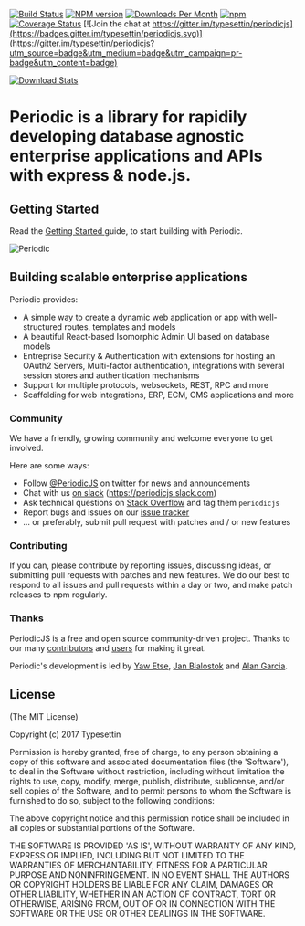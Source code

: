 [![Build Status](https://travis-ci.org/typesettin/periodicjs.svg?branch=master)](https://travis-ci.org/typesettin/periodicjs) [![NPM version](https://badge.fury.io/js/periodicjs.svg)](http://badge.fury.io/js/periodicjs) [![Downloads Per Month](https://img.shields.io/npm/dm/periodicjs.svg?maxAge=2592000)](https://www.npmjs.com/package/periodicjs) [![npm](https://img.shields.io/npm/dt/periodicjs.svg?maxAge=2592000)]() [![Coverage Status](https://coveralls.io/repos/github/typesettin/periodicjs/badge.svg?branch=master)](https://coveralls.io/github/typesettin/periodicjs?branch=master) [![Join the chat at https://gitter.im/typesettin/periodicjs](https://badges.gitter.im/typesettin/periodicjs.svg)](https://gitter.im/typesettin/periodicjs?utm_source=badge&utm_medium=badge&utm_campaign=pr-badge&utm_content=badge)

[![Download Stats](https://nodei.co/npm/periodicjs.png?downloads=true&downloadRank=true)](https://www.npmjs.com/package/periodicjs)

Periodic is a library for rapidily developing database agnostic enterprise  applications and APIs with express & node.js. 
===================================

## Getting Started

Read the [ Getting Started ](https://github.com/typesettin/periodicjs/blob/master/doc/getting_started.md) guide, to start building with Periodic.


![Periodic](https://raw.githubusercontent.com/typesettin/periodicjs/master/doc/images/white_logo_color_background.png)


## Building scalable enterprise applications

Periodic provides:
*	A simple way to create a dynamic web application or app with well-structured routes, templates and models
*	A beautiful React-based Isomorphic Admin UI based on database models
*	Entreprise Security & Authentication with extensions for hosting an OAuth2 Servers, Multi-factor authentication, integrations with several session stores and authentication mechanisms 
* Support for multiple protocols, websockets, REST, RPC and more
*	Scaffolding for web integrations, ERP, ECM, CMS applications and more


### Community

We have a friendly, growing community and welcome everyone to get involved.

Here are some ways:

* Follow [@PeriodicJS](https://twitter.com/PeriodicJS) on twitter for news and announcements
* Chat with us [on slack](https://periodic.typeform.com/to/SDldSv) (https://periodicjs.slack.com)
* Ask technical questions on [Stack Overflow](http://stackoverflow.com/questions/tagged/periodic.js) and tag them `periodicjs`
* Report bugs and issues on our [issue tracker](https://github.com/periodicjs/periodic/issues)
* ... or preferably, submit pull request with patches and / or new features


### Contributing

If you can, please contribute by reporting issues, discussing ideas, or submitting pull requests with patches and new features. We do our best to respond to all issues and pull requests within a day or two, and make patch releases to npm regularly.

<!--
If you're going to contribute code, please follow our [coding standards](https://github.com/periodicjs/periodic/wiki/Coding-Standards) and read our [CONTRIBUTING.md](https://github.com/periodicjs/periodic/blob/master/CONTRIBUTING.md).
## Usage

**Check out the [PeriodicJS Getting Started Guide](http://periodicjs.com/getting-started) to start using PeriodicJS.**

### Installation

Coming Soon

```bash
$ Coming Soon
```
Coming Soon
### Configuration

Config variables can be passed in an object to the `periodic.init` method, or can be set any time before `periodic.start` is called using `periodic.set(key, value)`. This allows for a more flexible order of execution (e.g. if you refer to Lists in your routes, you can set the routes after configuring your Lists, as in the example above).

See the [PeriodicJS configuration documentation](http://periodicjs.com/docs/configuration) for details and examples of the available configuration options.


#### Testing
To run the test suite run `npm test`.
-->

### Thanks

PeriodicJS is a free and open source community-driven project. Thanks to our many  [contributors](https://github.com/periodicjs/periodic/graphs/contributors) and  [users](https://github.com/periodicjs/periodic/stargazers) for making it great.

Periodic's development is led by [Yaw Etse](https://github.com/yawetse), [Jan Bialostok](https://github.com/janbialostok) and [Alan Garcia](https://github.com/alangalan).


## License

(The MIT License)

Copyright (c) 2017 Typesettin

Permission is hereby granted, free of charge, to any person obtaining
a copy of this software and associated documentation files (the
'Software'), to deal in the Software without restriction, including
without limitation the rights to use, copy, modify, merge, publish,
distribute, sublicense, and/or sell copies of the Software, and to
permit persons to whom the Software is furnished to do so, subject to
the following conditions:

The above copyright notice and this permission notice shall be
included in all copies or substantial portions of the Software.

THE SOFTWARE IS PROVIDED 'AS IS', WITHOUT WARRANTY OF ANY KIND,
EXPRESS OR IMPLIED, INCLUDING BUT NOT LIMITED TO THE WARRANTIES OF
MERCHANTABILITY, FITNESS FOR A PARTICULAR PURPOSE AND NONINFRINGEMENT.
IN NO EVENT SHALL THE AUTHORS OR COPYRIGHT HOLDERS BE LIABLE FOR ANY
CLAIM, DAMAGES OR OTHER LIABILITY, WHETHER IN AN ACTION OF CONTRACT,
TORT OR OTHERWISE, ARISING FROM, OUT OF OR IN CONNECTION WITH THE
SOFTWARE OR THE USE OR OTHER DEALINGS IN THE SOFTWARE.